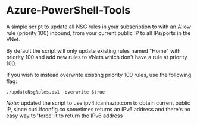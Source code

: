 # Azure-PowerShell-Tools

A simple script to update all NSG rules in your subscription to with an Allow rule (priority 100) inbound, from your current public IP to all IPs/ports in the VNet.

By default the script will only update existing rules named "Home" with priority 100 and add new rules to VNets which don't have a rule at priority 100.

If you wish to instead overwrite existing priority 100 rules, use the following flag:

`./updateNsgRules.ps1 -overwrite $true`

_Note:_ updated the script to use ipv4.icanhazip.com to obtain current public IP, since curl.ifconfig.co sometimes returns an IPv6 address and there's no easy way to 'force' it to return the IPv6 address
